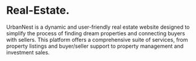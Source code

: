 # Real-Estate.

UrbanNest is a dynamic and user-friendly real estate website designed to simplify the process of finding dream properties and connecting buyers with sellers. This platform offers a comprehensive suite of services, from property listings and buyer/seller support to property management and investment sales.
